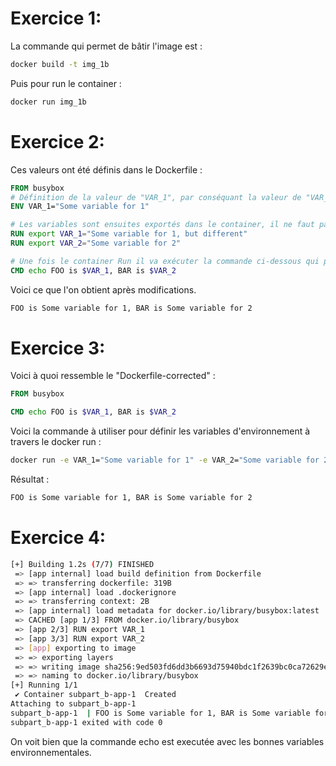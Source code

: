 # Exercice 1:
La commande qui permet de bâtir l'image est :
```bash
docker build -t img_1b
```
Puis pour run le container :
```bash
docker run img_1b
```
# Exercice 2:
Ces valeurs ont été définis dans le Dockerfile : 
```Dockerfile
FROM busybox
# Définition de la valeur de "VAR_1", par conséquant la valeur de "VAR_2" n'a pas été définie.
ENV VAR_1="Some variable for 1" 

# Les variables sont ensuites exportés dans le container, il ne faut pas définir la valeur des variables d'environnement dans l'export mais avant.
RUN export VAR_1="Some variable for 1, but different"
RUN export VAR_2="Some variable for 2"

# Une fois le container Run il va exécuter la commande ci-dessous qui permet d'afficher un texte contenant les variables d'environnements.
CMD echo FOO is $VAR_1, BAR is $VAR_2
```

Voici ce que l'on obtient après modifications.
```bash 
FOO is Some variable for 1, BAR is Some variable for 2
```

# Exercice 3:
Voici à quoi ressemble le "Dockerfile-corrected" :
```Dockerfile
FROM busybox

CMD echo FOO is $VAR_1, BAR is $VAR_2
``` 

Voici la commande à utiliser pour définir les variables d'environnement à travers le docker run :
```bash
docker run -e VAR_1="Some variable for 1" -e VAR_2="Some variable for 2" img_1bcorrected
```

Résultat : 
```bash
FOO is Some variable for 1, BAR is Some variable for 2
```

# Exercice 4:
```bash
[+] Building 1.2s (7/7) FINISHED
 => [app internal] load build definition from Dockerfile                                                                                                                    0.0s
 => => transferring dockerfile: 319B                                                                                                                                        0.0s
 => [app internal] load .dockerignore                                                                                                                                       0.0s
 => => transferring context: 2B                                                                                                                                             0.0s
 => [app internal] load metadata for docker.io/library/busybox:latest                                                                                                       0.0s
 => CACHED [app 1/3] FROM docker.io/library/busybox                                                                                                                         0.0s
 => [app 2/3] RUN export VAR_1                                                                                                                                              0.4s
 => [app 3/3] RUN export VAR_2                                                                                                                                              0.5s
 => [app] exporting to image                                                                                                                                                0.1s
 => => exporting layers                                                                                                                                                     0.1s
 => => writing image sha256:9ed503fd6dd3b6693d75940bdc1f2639bc0ca72629e043242c5343f049820ec3                                                                                0.0s
 => => naming to docker.io/library/busybox                                                                                                                                  0.0s
[+] Running 1/1
 ✔ Container subpart_b-app-1  Created                                                                                                                                       0.1s
Attaching to subpart_b-app-1
subpart_b-app-1  | FOO is Some variable for 1, BAR is Some variable for 2
subpart_b-app-1 exited with code 0
```
On voit bien que la commande echo est executée avec les bonnes variables environnementales.